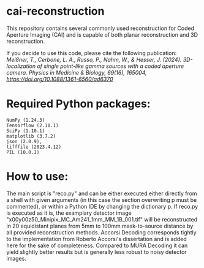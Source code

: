 # cai-reconstruction
This repository contains several commonly used reconstruction for Coded Aperture Imaging (CAI) and is capable of both planar reconstruction and 3D reconstruction.

If you decide to use this code, please cite the following publication:
*Meißner, T., Cerbone, L. A., Russo, P., Nahm, W., & Hesser, J. (2024). 3D-localization of single point-like gamma sources with a coded aperture camera. Physics in Medicine & Biology, 69(16), 165004, https://doi.org/10.1088/1361-6560/ad6370*


# Required Python packages:
    NumPy (1.24.3)
    Tensorflow (2.10.1)
    SciPy (1.10.1)
    matplotlib (3.7.2)
    json (2.0.9),
    tifffile (2023.4.12)
    PIL (10.0.1)

# How to use:
The main script is "reco.py" and can be either executed either directly from a shell with given arguments (in this case the section overwriting p must be commented), or within a Python IDE by changing the dictionary p.
If reco.py is executed as it is, the examplary detector image "x00y00z50_Minipix_MC_Am241_1mm_MM_1B_001.tif" will be reconstructed in 20 equidistant planes from 5mm to 100mm mask-to-source distance by all provided reconstruction methods. 
Accorsi Decoding corresponds tightly to the implementation from Roberto Accorsi's dissertation and is added here for the sake of completeness. Compared to MURA Decoding it can yield slightly better results but is generally less robust to noisy detector images.
